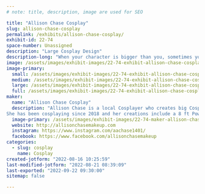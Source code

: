 ```yaml
---
# note: title, description, image are used for SEO

title: "Allison Chase Cosplay"
slug: allison-chase-cosplay
permalink: /exhibits/allison-chase-cosplay/
exhibit-id: 22-74
space-number: Unassigned
description: "Large Cosplay Design"
description-long: "When your character is bigger than you, sometimes you have to get creative about how to make them come to life.   Come find ways to work around your humanness and create something larger than life, through puppetry, illusion, PVC, harnesses and a lot of expanding foam!"
image: /assets/images/exhibit-images/22-74-exhibit-allison-chase-cosplay-apcl8153-large.JPG
image-primary: 
  small: /assets/images/exhibit-images/22-74-exhibit-allison-chase-cosplay-apcl8153-small.JPG
  medium: /assets/images/exhibit-images/22-74-exhibit-allison-chase-cosplay-apcl8153-medium.JPG
  large: /assets/images/exhibit-images/22-74-exhibit-allison-chase-cosplay-apcl8153-large.JPG
  full: /assets/images/exhibit-images/22-74-exhibit-allison-chase-cosplay-apcl8153-full.JPG
maker: 
  name: "Allison Chase Cosplay"
  description: "Allison Chase is a local Cosplayer who creates big Cosplays using a variety of techniques.  
She has been cosplaying since 2018 and her creations include a 8 ft Power Loader, fully puppeted Snowball in a Mech suit, Puppeted Catbus and a fully lit and moving Guardian from Zelda Breath of the wild!"
  image-primary: /assets/images/exhibit-images/22-74-maker-allison-chase-cosplay-img-4064-medium.JPG
  website: http://allisonchasemakeup.com
  instagram: https://www.instagram.com/aachase1401/
  facebook: https://www.facebook.com/allisonchasemakeup
categories: 
  - slug: cosplay
    name: Cosplay
created-jotform: "2022-08-16 10:25:59"
last-modified-jotform: "2022-08-21 08:39:09"
last-exported: "2022-09-22 09:30:00"
sitemap: false

---
```

